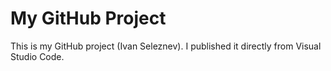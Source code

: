 # My GitHub Project

This is my GitHub project (Ivan Seleznev). I published it directly from Visual Studio Code.
